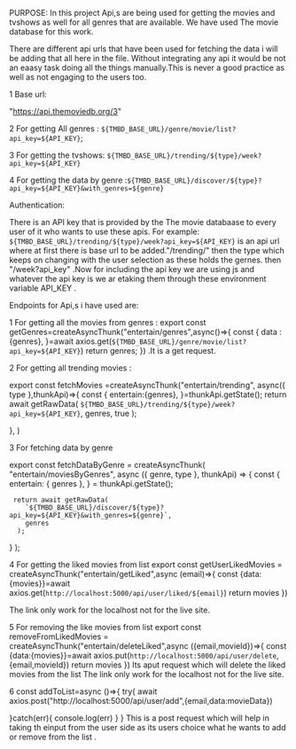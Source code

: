 
PURPOSE:
In this project Api,s are being used for getting the movies and tvshows as well for all genres that are available.
We have used The movie database for this work.

There are different api urls that have been used for fetching the data i will be adding that all here in the file.
Without integrating any api it would be not an eaasy task doing all the things manually.This is never a good practice as well as not engaging to the users too.

<!-- ------------------------------- -->
1 Base url:
<!-- ------------------------------- -->
"https://api.themoviedb.org/3"

2 For getting All genres : `${TMBD_BASE_URL}/genre/movie/list?api_key=${API_KEY}`;

3 For getting the tvshows:
`${TMBD_BASE_URL}/trending/${type}/week?api_key=${API_KEY}`


4 For getting the data by genre :`${TMBD_BASE_URL}/discover/${type}?api_key=${API_KEY}&with_genres=${genre}`


<!-- ------------------------------- -->
Authentication:
<!-- ------------------------------- -->


There is an API key that is provided by the The movie databaase to every user of it who wants to use these apis.
For example:
`${TMBD_BASE_URL}/trending/${type}/week?api_key=${API_KEY}` is an api url where 
at first there is base url to be added."/trending/" then the type which keeps on changing with the user selection as these holds the gernes. then  "/week?api_key" .Now for including the api key we are using js and whatever the api key is we ar etaking them through these environment variable API_KEY  . 



<!-- --------------------------------------------------------------- -->
Endpoints for Api,s i have used are:
<!-- --------------------------------------------------------------- -->



1 For getting all the movies from genres :
export const getGenres=createAsyncThunk("entertain/genres",async()=>{
    const {
      data : {genres},
  }=await axios.get(`${TMBD_BASE_URL}/genre/movie/list?api_key=${API_KEY}`)
    return genres;
})
.It is a get request.








2 For getting all trending movies :

export const fetchMovies =createAsyncThunk("entertain/trending",
async({ type },thunkApi)=>{
  const {
    entertain:{genres},
  }=thunkApi.getState();
  return await  getRawData(
    `${TMBD_BASE_URL}/trending/${type}/week?api_key=${API_KEY}`,
    genres,
    true
  );
    
},
)






3 For fetching data by genre 

export const fetchDataByGenre = createAsyncThunk(
  "entertain/moviesByGenres",
  async ({ genre, type }, thunkApi) => {
    const {
      entertain: { genres },
    } = thunkApi.getState();
    
   
     return await getRawData(
        `${TMBD_BASE_URL}/discover/${type}?api_key=${API_KEY}&with_genres=${genre}`,
        genres
      );
  }
); 



4 For getting the liked movies from list 
export const getUserLikedMovies = createAsyncThunk("entertain/getLiked",async (email)=>{
  const {data:{movies}}=await axios.get(`http://localhost:5000/api/user/liked/${email}`)
  return movies
})

The link only work for the localhost not for the live site.


5 For removing the like movies from list 
 export const removeFromLikedMovies = createAsyncThunk("entertain/deleteLiked",async ({email,movieId})=>{
  const {data:{movies}}=await axios.put(`http://localhost:5000/api/user/delete`,{email,movieId})
  return movies
})
Its aput request which will delete the liked movies from the list
The link only work for the localhost not for the live site.


6 const addToList=async ()=>{
  try{
    await axios.post("http://localhost:5000/api/user/add",{email,data:movieData})

  }catch(err){
    console.log(err)
}
}
This is a post request which will help in taking th einput from the user side as its users choice what he wants to add or remove from the list .




